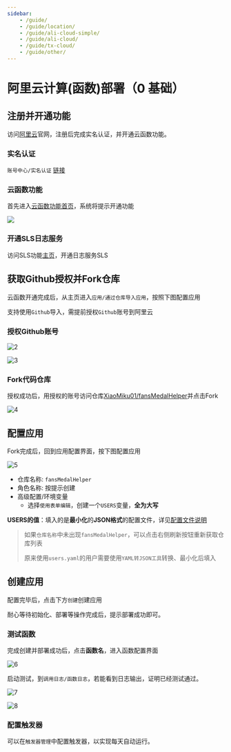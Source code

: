 ```yaml
---
sidebar:
    - /guide/
    - /guide/location/
    - /guide/ali-cloud-simple/
    - /guide/ali-cloud/
    - /guide/tx-cloud/
    - /guide/other/
---
```


# 阿里云计算(函数)部署（0 基础）

## 注册并开通功能

访问[阿里云](https://www.aliyun.com/)官网，注册后完成实名认证，并开通云函数功能。

### 实名认证

`账号中心/实名认证` [链接](https://account.console.aliyun.com/v2/#/authc/home)

### 云函数功能

首先进入[云函数功能首页](https://fcnext.console.aliyun.com/overview)，系统将提示开通功能

![](../images/ali-cloud-simple/1.png)

### 开通SLS日志服务

访问SLS功能[主页](https://sls.console.aliyun.com/lognext/open)，开通日志服务SLS

## 获取Github授权并Fork仓库

云函数开通完成后，从主页进入`应用/通过仓库导入应用`，按照下图配置应用

支持使用`Github`导入，需提前授权`Github`账号到阿里云

### 授权Github账号

![2](../images/ali-cloud-simple/2.png)

![3](../images/ali-cloud-simple/3.png)

### Fork代码仓库

授权成功后，用授权的账号访问仓库[XiaoMiku01/fansMedalHelper](https://github.com/XiaoMiku01/fansMedalHelper)并点击Fork

![4](../images/ali-cloud-simple/4.png)

## 配置应用

Fork完成后，回到应用配置界面，按下图配置应用

![5](../images/ali-cloud-simple/5.png)

* 仓库名称: `fansMedalHelper`
* 角色名称: 按提示创建
* 高级配置/环境变量
  * 选择`使用表单编辑`，创建一个`USERS`变量，**全为大写**

**USERS的值**：填入的是**最小化**的**JSON格式**的配置文件，详见[配置文件说明](http://localhost:8081/fansMedalHelperVersion/guide/#配置文件说明-users-yaml)

> 如果`仓库名称`中未出现`fansMedalHelper`，可以点击右侧刷新按钮重新获取仓库列表
> 
> 原来使用`users.yaml`的用户需要使用`YAML转JSON工具`转换、最小化后填入

## 创建应用

配置完毕后，点击下方`创建`创建应用

耐心等待初始化、部署等操作完成后，提示部署成功即可。

### 测试函数

完成创建并部署成功后，点击**函数名**，进入函数配置界面

![6](../images/ali-cloud-simple/6.png)

启动测试，到`调用日志/函数日志`，若能看到日志输出，证明已经测试通过。

![7](./../images/ali-cloud-simple/7.png)

![8](../images/ali-cloud-simple/8.png)

### 配置触发器

可以在`触发器管理`中配置触发器，以实现每天自动运行。
